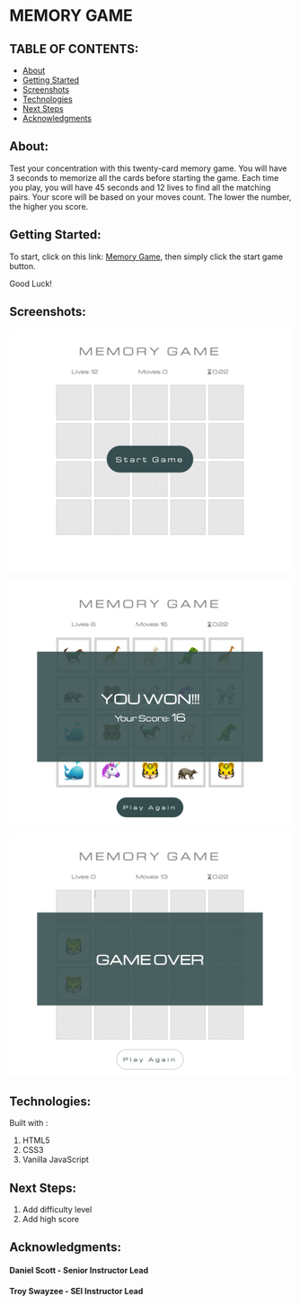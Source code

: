 
# MEMORY GAME

## TABLE OF CONTENTS:
- [About](#about)
- [Getting Started](#getting-started)
- [Screenshots](#screenshots)
- [Technologies](#technologies)
- [Next Steps](#next-steps)
- [Acknowledgments](#acknowledgments)

## About:
Test your concentration with this twenty-card memory game. You will have 3 seconds to memorize all the cards before starting the game. Each time you play, you will have 45 seconds and 12 lives to find all the matching pairs. 
Your score will be based on your moves count. The lower the number, the higher you score.

## Getting Started:
To start, click on this link: [Memory Game](https://rrantisi.github.io/memory-game/), then simply click the start game button.

Good Luck!

## Screenshots:

![Alt text](https://github.com/Rrantisi/memory-game/blob/main/playGame.png "Screenshot")

![Alt text](https://github.com/Rrantisi/memory-game/blob/main/youWon.png "Screenshot")

![Alt text](https://github.com/Rrantisi/memory-game/blob/main/gameOver.png "Screenshot")


## Technologies:
Built with : 
1. HTML5
2. CSS3
3. Vanilla JavaScript

## Next Steps: 
1. Add difficulty level
2. Add high score

## Acknowledgments:
#### Daniel Scott - Senior Instructor Lead
#### Troy Swayzee - SEI Instructor Lead

